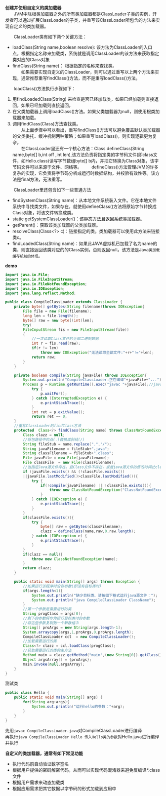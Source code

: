 **创建并使用自定义的类加载器**  
&emsp;&emsp;JVM中除根类加载器之外的所有类加载器都是ClassLoader子类的实例，开发者可以通过扩展ClassLoader的子类，并重写该ClassLoader所包含的方法来实现自定义的类加载器。  

&emsp;&emsp;ClassLoader类有如下两个关键方法：  
- loadClass(String name,boolean resolve): 该方法为ClassLoader的入口点，根据指定名称来加载类，系统就是调用ClassLoader的该方法来获取指定类对应的Class对象  
- findClass(String name)： 根据指定的名称来查找类。  
&emsp;&emsp;如果需要实现自定义的ClassLoader，则可以通过重写以上两个方法来实现，通常推荐重写findClass()方法，而不是重写loadClass()方法。  

&emsp;&emsp;loadClass()方法执行步骤如下：  
 1. 用findLoadedClass(String) 来检查是否已经加载类，如果已经加载则直接返回，如果已经加载则直接返回。  
 2. 在父类加载器上调用loadClass()方法。如果父类加载器为null，则使用根类加载器来加载。  
 3. 调用findClass(Class)方法查找类。  
&emsp;&emsp;从上面步骤中可以看出，重写findClass()方法可以避免覆盖默认类加载器的父类委托、缓冲机制两种策略；如果重写loadClass()，则实现逻辑更为复杂。  
&emsp;&emsp;在ClassLoader里还有一个核心方法：Class defineClass(String name,byte[] b,int off ,int len),该方法负责将指定类的字节码文件(即class文件，如Hello.class)读写字节数组byte[] b内，并把它转换为Class对象，该字节码文件可以来源于文件、网络等。
&emsp;&emsp;defineClass()方法管理JVM的许多复杂的实现，它负责将字节码分析成运行时数据结构，并校验有效性等。该方法是final方法，无法重写。  

&emsp;&emsp;ClassLoader里还包含如下一些普通方法  
- findSystemClass(String name)：从本地文件系统装入文件。它在本地文件系统中寻找类文件，如果存在，就使用defineClass()方法将原始字节转换成Class对象，将该文件转换成类。
- static getSystemClassLoader()：该静态方法且返回系统类加载器。  
- getParent()：获取该类加载器的父类加载器。  
- resolveClass(Class<?> c)：链接指定的类。类加载器可以使用此方法来链接类c。
- findLoadedClass(String name)：如果此JAVA虚拟机已加载了名为name的类，则直接返回该类对应的的Class实例，否则返回null。该方法是Java`类加载缓存机制的体现`。  

**demo**
```java
import java.io.File;
import java.io.FileInputStream;
import java.io.FileNotFoundException;
import java.io.IOException;
import java.lang.reflect.Method;

public class CompileClassLoader extends ClassLoader {
    private byte[] getBytes(String filename)throws IOException{
        File file = new File(filename);
        long len = file.length();
        byte[] raw = new byte[(int)len];
        try(
        FileInputStream fis = new FileInputStream(file))
        {
            //一次读取Class文件的全部二进制数据
            int r = fis.read(raw);
            if(r != len)
                throw new IOException("无法读取全部文件:"+r+"!="+len);
            return raw;
        }
    }

    private boolean compile(String javaFile) throws IOException{
        System.out.println("CompileClassLoader:正在编译"+javaFile+"...");
        Process p = Runtime.getRuntime().exec("javac "+javaFile);//javac后面有一个空格
            try {
                p.waitFor();
            } catch (InterruptedException e) {
                e.printStackTrace();
            }
            int ret = p.exitValue();
            return ret == 0;
    }
    //重写ClassLoader的findClass方法
    protected  Class<?> findClass(String name) throws ClassNotFoundException{
        Class clazz = null;
        //将包路径中的点(.)替换成斜线(/)
        String fileStub = name.replace(".","/");
        String javaFilename = fileStub+".java";
        String classFilename = fileStub+".class";
        File javaFile = new File(javaFilename);
        File classFile  = new File(classFilename);
        //当指定Java源文件存在，且Class文件不存在，或者java源文件的修改时间比class文件的修改时间更晚时，重新编译
        if (javaFile.exists() && (!classFile.exists())
        ||javaFile.lastModified()>classFile.lastModified()){
            try {
                if(!compile(javaFilename) || !classFile.exists()){
                    throw new ClassNotFoundException("ClassNotFoundException:"+javaFilename);
                }
            } catch (IOException e) {
                e.printStackTrace();
            }
        }
        if(classFile.exists()){
            try {
                byte[] raw = getBytes(classFilename);
                clazz = defineClass(name,raw,0,raw.length);
            } catch (IOException e) {
                e.printStackTrace();
            }
        }
        if(clazz == null){
            throw new ClassNotFoundException(name);
        }
        return clazz;
    }

    public static void main(String[] args) throws Exception {
        //如果运行该程序时没有参数(即没有目标类时)
        if(args.length<1){
            System.out.println("缺少目标类、请按如下格式运行java源文件：");
            System.out.println("java CompileClassLoader ClassName");
        }
        //第一个参数是需要运行的类
        String progClass = args[0];
        //剩下的参数将作为运行目标类时的参数
        //将这些参数复制到一个新数组中
        String[] proArgs = new String[args.length-1];
        System.arraycopy(args,1,proArgs,0,proArgs.length);
        CompileClassLoader ccl  = new CompileClassLoader();
        //加载需要运行的类
        Class<?> clazz = ccl.loadClass(progClass);
        //获取需要运行的类的主方法
        Method main = clazz.getMethod("main",(new String[0]).getClass());
        Object argsArray[] = {proArgs};
        main.invoke(null,argsArray);
    }
}

```
测试类
```java
public class Hello {
    public static void main(String[] args) {
        for(String arg:args){
            System.out.println("运行hello的参数："+arg);
        }
    }
}
```
先用`javac CompileClassLoader.java`对CompileClassLoader进行编译  
再执行`java CompileClassLoader Hello 传入Hello类的参数`对Hello.java进行编译并执行  

**自定义的类加载器，通常有如下常见功能**  
 - 执行代码前自动验证数字签名
 - 根据用户提供的密码解密代码，从而可以实现代码混淆器来避免反编译*.class文件
 - 根据用户需求来动态加载类
 - 根据应用需求把其它数据以字节码的形式加载到应用中